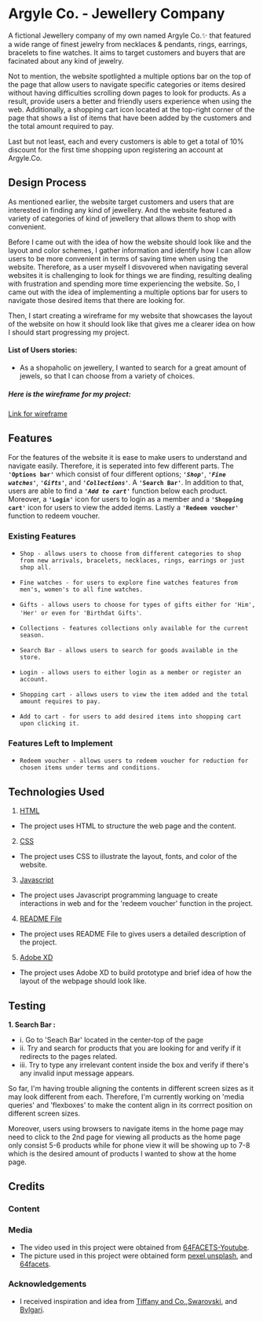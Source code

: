 # Argyle Co. - Jewellery Company

A fictional Jewellery company of my own named Argyle Co.:sparkles: that featured a wide range of finest jewelry from necklaces & pendants, rings, earrings, bracelets to fine watches. It aims to target customers and buyers that are facinated about any kind of jewelry.

Not to mention, the website spotlighted a multiple options bar on the top of the page that allow users to navigate specific categories or items desired without having difficulties scrolling down pages to look for products. As a result, provide users a better and friendly users experience when using the web. Additionally, a shopping cart icon located at the top-right corner of the page that shows a list of items that have been added by the customers and the total amount required to pay.

Last but not least, each and every customers is able to get a total of 10% discount for the first time shopping upon registering an account at Argyle.Co.

## Design Process

As mentioned earlier, the website target customers and users that are interested in finding any kind of jewellery. And the website featured a variety of categories of kind of jewellery that allows them to shop with convenient.

Before I came out with the idea of how the website should look like and the layout and color schemes, I gather information and identify how I can allow users to be more convenient in terms of saving time when using the website. Therefore, as a user myself I disvovered when navigating several websites it is challenging to look for things we are finding, resulting dealing with frustration and spending more time experiencing the website. So, I came out with the idea of implementing a multiple options bar for users to navigate those desired items that there are looking for.

Then, I start creating a wireframe for my website that showcases the layout of the website on how it should look like that gives me a clearer idea on how I should start progressing my project.

#### List of Users stories:

- As a shopaholic on jewellery, I wanted to search for a great amount of jewels, so that I can choose from a variety of choices.

##### **Here is the wireframe for my project:**

[Link for wireframe](https://xd.adobe.com/view/b602891e-dcf1-4a34-81fd-366c0df3ddea-e351/)

## Features

For the features of the website it is ease to make users to understand and navigate easily. Therefore, it is seperated into few different parts. The **`'Options bar'`** which consist of four different options; **_`'Shop'`_**, **_`'Fine watches'`_**, **_`'Gifts'`_**, and **_`'Collections'`_**. A **`'Search Bar'`**. In addition to that, users are able to find a **_`'Add to cart'`_** function below each product. Moreover, a **`'Login'`** icon for users to login as a member and a **`'Shopping cart'`** icon for users to view the added items. Lastly a **`'Redeem voucher'`** function to redeem voucher.

### Existing Features

- `Shop - allows users to choose from different categories to shop from new arrivals, bracelets, necklaces, rings, earrings or just shop all.`

- `Fine watches - for users to explore fine watches features from men's, women's to all fine watches.`

- `Gifts - allows users to choose for types of gifts either for 'Him', 'Her' or even for 'Birthdat Gifts'`.

- `Collections - features collections only available for the current season.`

- `Search Bar - allows users to search for goods available in the store.`

- `Login - allows users to either login as a member or register an account.`

- `Shopping cart - allows users to view the item added and the total amount requires to pay.`

- `Add to cart - for users to add desired items into shopping cart upon clicking it.`

### Features Left to Implement

- `Redeem voucher - allows users to redeem voucher for reduction for chosen items under terms and conditions.`

## Technologies Used

1. [HTML](https://html.com/)

- The project uses HTML to structure the web page and the content.

2. [CSS](#)

- The project uses CSS to illustrate the layout, fonts, and color of the website.

3. [Javascript](https://www.w3.org/Style/CSS/Overview.en.html)

- The project uses Javascript programming language to create interactions in web and for the 'redeem voucher' function in the project.

4. [README File](https://www.makeareadme.com/)

- The project uses README File to gives users a detailed description of the project.

5. [Adobe XD](https://www.adobe.com/products/xd/pricing/free-trial.html)

- The project uses Adobe XD to build prototype and brief idea of how the layout of the webpage should look like.

## Testing

**1. Search Bar :**

- i. Go to 'Seach Bar' located in the center-top of the page
- ii. Try and search for products that you are looking for and verify if it redirects to the pages related.
- iii. Try to type any irrelevant content inside the box and verify if there's any invalid input message appears.

So far, I'm having trouble aligning the contents in different screen sizes as it may look different from each. Therefore, I'm currently working on 'media queries' and 'flexboxes' to make the content align in its corrrect position on different screen sizes.

Moreover, users using browsers to navigate items in the home page may need to click to the 2nd page for viewing all products as the home page only consist 5-6 products while for phone view it will be showing up to 7-8 which is the desired amount of products I wanted to show at the home page.

## Credits

### Content

### Media

- The video used in this project were obtained from [64FACETS-Youtube](https://www.youtube.com/watch?v=bNBi-6ON8TY).
- The picture used in this project were obtained form [pexel](https://www.pexels.com/zh-cn/),[unsplash](https://unsplash.com/), and [64facets](https://64facets.com/).

### Acknowledgements

- I received inspiration and idea from [Tiffany and Co.](https://www.tiffany.com/),[Swarovski](https://www.swarovski.com/en-SG/), and [Bvlgari](https://www.bulgari.com/en-sg/).

